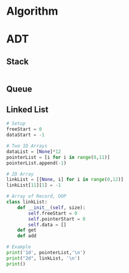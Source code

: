 # Algorithm

# ADT
## Stack
```python exec="1" source="tabbed-left"

```
## Queue

## Linked List

```python exec='1' source='tabbed-left'
# Setup
freeStart = 0
dataStart = -1
```

```python exec="1" source="tabbed-left"
# Two 1D Arrays
dataList = [None]*12
pointerList = [i for i in range(0,11)]
pointerList.append(-1)

# 2D Array
linkList = [[None, i] for i in range(0,12)]
linkList[11][1] = -1

# Array of Record, OOP
class linkList:
    def __init__(self, size):
        self.freeStart = 0
        self.pointerStart = 0
        self.data = []
    def get
    def add

# Example
print('1d', pointerList,'\n')
print("2d", linkList, '\n')
print()
```
